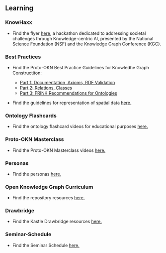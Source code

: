 ## Learning

### KnowHaxx

- Find the flyer [here](./assets/resources/knowhax-flyer.pdf), a hackathon dedicated to addressing societal challenges through Knowledge-centric AI, presented by the National Science Foundation (NSF) and the Knowledge Graph Conference (KGC).

### Best Practices

- Find the Proto-OKN Best Practice Guidelines for Knowledhe Graph Constructiton:
  - [Part 1: Documentation, Axioms, RDF Validation](./resource-pages/graph-construction-guidelines.md)
  - [Part 2: Relations, Classes](./resource-pages/graph-construction-guidelines-part2.md)
  - [Part 3: FRINK Recommendations for Ontologies](./resource-pages/graph-construction-guidelines-part3.md)

- Find the guidelines for representation of spatial data [here.](./resource-pages/spatial-data-representation-guidelines.md)

### Ontology Flashcards

- Find the ontology flashcard videos for educational purposes [here.](./resource-pages/ontology-flashcards.md)

### Proto-OKN Masterclass

- Find the Proto-OKN Masterclass videos [here.](./resource-pages/Proto-OKN-Masterclass-Series.md)

### Personas

- Find the personas [here.](./resource-pages/personas.md)

### Open Knowledge Graph Curriculum

- Find the repository resources [here.](https://github.com/KGConf/open-kg-curriculum)

### Drawbridge

- Find the Kastle Drawbridge resources [here.](https://github.com/kastle-lab/kastle-drawbridge)

### Seminar-Schedule

- Find the Seminar Schedule [here.](./resource-pages/seminar-schedule.md)